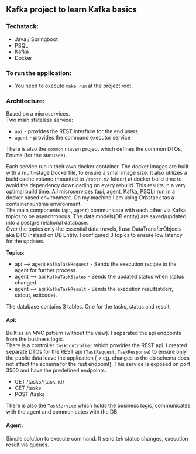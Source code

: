 ## Kafka project to learn Kafka basics

### Techstack:
- Java / Springboot
- PSQL
- Kafka
- Docker

### To run the application:
- You need to execute `make run` at the project root.

### Architecture:
Based on a microservices.<br>
Two main stateless service:
- `api` - provides the REST interface for  the end users
- `agent` - provides the command executor service

There is also the `common` maven project which defines the common DTOs, Enums (for the statuses).

Each service run in their own docker container.
The docker images are built with a multi-stage Dockerfile, to ensure a small image size. It also utilizes a build cache volume (mounted to `/root/.m2` folder) at docker build time to avoid the dependency downloading on every rebuild. This results in a very optimal build time.
All microservices (api, agent, Kafka, PSQL) run in a docker based environment. On my machine I am using Orbstack tas a container runtime environment.<br>
The main components (`api`, `agent`) communicate with each other via Kafka topics to be asynchronous. The data models(DB entity) are saved/updated into a postgre relational database.<br>
Over the topics only the essential data travels, I use DataTransferObjects aka DTO instead on DB Entity. I configured 3 topics to ensure low latency for the updates. <br>

__Topics__:
- api --> agent `KafkaTaskRequest` - Sends the execution recipie to the agent for further process.
- agent --> api `KafkaTaskStatus` - Sends the updated status when status changed.
- agent --> api `KafkaTaskResult` - Sends the execution result(stderr, stdout, exitcode).

The database contains 3 tables. One for the tasks, status and result.

#### Api:
Built as an MVC pattern (without the view). I separated the api endpoints from the business logic.<br>
There is a controller `TaskController` which provides the REST api. I created separate DTOs for the REST api (`TaskRequest`, `TaskResponse`) to ensure only the public data leave the application (-> eg. changes to the db schema does not affect the schema for the rest endpoint). This service is exposed on port 3500 and have the predefined endpoints:
- GET /tasks/{task_id}
- GET /tasks
- POST /tasks

There is also the `TaskService` which holds the business logic, communicates with the agent and communicates with the DB.

#### Agent:
Simple solution to execute command. It send teh status changes, execution result via queues.

